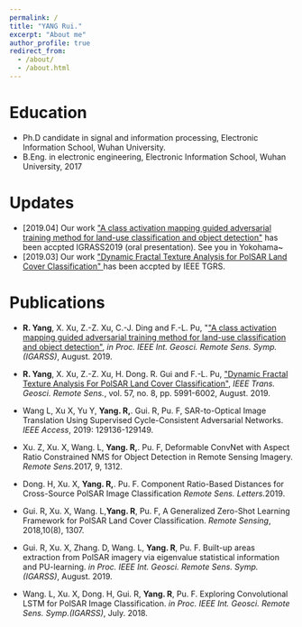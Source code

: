 ```yaml
---
permalink: /
title: "YANG Rui."
excerpt: "About me"
author_profile: true
redirect_from: 
  - /about/
  - /about.html
---
```


Education
======
* Ph.D candidate in signal and information processing, Electronic Information School, Wuhan University.
* B.Eng. in electronic engineering, Electronic Information School, Wuhan University, 2017

Updates
======
* [2019.04] Our work <a href="https://www.igarss2019.org/Papers/AcceptedPapers.asp" target="_blank">"A class activation mapping guided adversarial training method for land-use classification and object detection"</a> has been accpted IGRASS2019 (oral presentation). See you in Yokohama~
* [2019.03] Our work <a href="https://ieeexplore.ieee.org/document/8681159" target="_blank">"Dynamic Fractal Texture Analysis for PolSAR Land Cover Classification" </a> has been accpted by IEEE TGRS.


Publications
======
* <b>R. Yang</b>, X. Xu, Z.-Z. Xu, C.-J. Ding and F.-L. Pu, "<a href="https://yangruipro.github.io/publication/2019-08-IGARSS" target="_blank">"A class activation mapping guided adversarial training method for land-use classification and object detection"</a>, <i>in Proc. IEEE Int. Geosci. Remote Sens. Symp.(IGARSS)</i>, August. 2019. 
* <b>R. Yang</b>, X. Xu, Z.-Z. Xu, H. Dong. R. Gui and F.-L. Pu, <a href="https://yangruipro.github.io/publication/2019-08-TGRS" target="_blank">"Dynamic Fractal Texture Analysis For PolSAR Land Cover Classification"</a>, <i>IEEE Trans. Geosci. Remote Sens.</i>, vol. 57, no. 8, pp. 5991-6002, August. 2019.


* Wang L, Xu X, Yu Y, <b>Yang. R,</b>. Gui. R, Pu. F, SAR-to-Optical Image Translation Using Supervised Cycle-Consistent Adversarial Networks. <i>IEEE Access</i>, 2019: 129136-129149.
* Xu. Z, Xu. X, Wang. L, <b>Yang. R,</b>. Pu. F, Deformable ConvNet with Aspect Ratio Constrained NMS for Object Detection in Remote Sensing Imagery. <i>Remote Sens.</i>2017, 9, 1312. 
* Dong. H, Xu. X, <b>Yang. R,</b>. Pu. F. Component Ratio-Based Distances for Cross-Source PolSAR Image Classification <i>Remote Sens. Letters.</i>2019. 
* Gui. R, Xu. X, Wang. L,<b>Yang. R</b>, Pu. F, A Generalized Zero-Shot Learning Framework for PolSAR Land Cover Classification. <i>Remote Sensing</i>, 2018,10(8), 1307.
* Gui. R, Xu. X, Zhang. D, Wang. L, <b>Yang. R</b>, Pu. F. Built-up areas extraction from PolSAR imagery via eigenvalue statistical information and PU-learning. <i>in Proc. IEEE Int. Geosci. Remote Sens. Symp.(IGARSS)</i>, August. 2019.
* Wang. L, Xu. X, Dong. H, Gui. R, <b>Yang. R</b>, Pu. F. Exploring Convolutional LSTM for PolSAR Image Classification. <i>in Proc. IEEE Int. Geosci. Remote Sens. Symp.(IGARSS)</i>, July. 2018.
